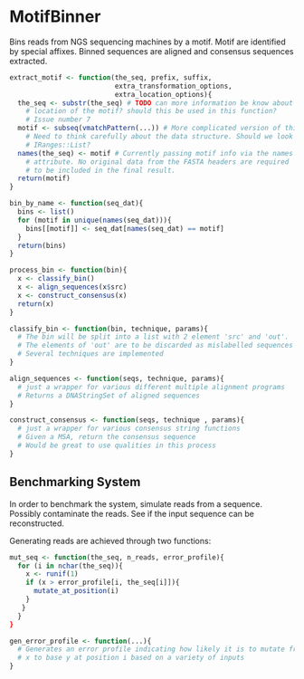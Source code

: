 MotifBinner
===========

Bins reads from NGS sequencing machines by a motif. Motif are identified by
special affixes. Binned sequences are aligned and consensus sequences
extracted.

```r
extract_motif <- function(the_seq, prefix, suffix,
                          extra_transformation_options,
                          extra_location_options){
  the_seq <- substr(the_seq) # TODO can more information be know about the
    # location of the motif? should this be used in this function?
    # Issue number 7
  motif <- subseq(vmatchPattern(...)) # More complicated version of this
    # Need to think carefully about the data structure. Should we look at
    # IRanges::List?
  names(the_seq) <- motif # Currently passing motif info via the names
    # attribute. No original data from the FASTA headers are required
    # to be included in the final result.
  return(motif)
}

bin_by_name <- function(seq_dat){
  bins <- list()
  for (motif in unique(names(seq_dat))){
    bins[[motif]] <- seq_dat[names(seq_dat) == motif]
  }
  return(bins)
}

process_bin <- function(bin){
  x <- classify_bin()
  x <- align_sequences(x$src)
  x <- construct_consensus(x)
  return(x)
}

classify_bin <- function(bin, technique, params){
  # The bin will be split into a list with 2 element 'src' and 'out'.
  # The elements of 'out' are to be discarded as mislabelled sequences
  # Several techniques are implemented
}

align_sequences <- function(seqs, technique, params){
  # just a wrapper for various different multiple alignment programs
  # Returns a DNAStringSet of aligned sequences
}

construct_consensus <- function(seqs, technique , params){
  # just a wrapper for various consensus string functions
  # Given a MSA, return the consensus sequence
  # Would be great to use qualities in this process
}
```

## Benchmarking System

In order to benchmark the system, simulate reads from a sequence. Possibly
contaminate the reads. See if the input sequence can be reconstructed.

Generating reads are achieved through two functions:
```r
mut_seq <- function(the_seq, n_reads, error_profile){
  for (i in nchar(the_seq)){
    x <- runif(1)
    if (x > error_profile[i, the_seq[i]]){
      mutate_at_position(i)
    }
   }
  }
}

gen_error_profile <- function(...){
  # Generates an error profile indicating how likely it is to mutate from base
  # x to base y at position i based on a variety of inputs
}
```
